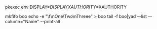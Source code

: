 
pkexec env DISPLAY=$DISPLAY XAUTHORITY=$XAUTHORITY <program>

mkfifo boo
echo -e "\f\nOne\Two\nThreee" > boo
tail -f boo|yad --list  --column="Name" --print-all

